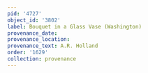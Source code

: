 ```yaml
---
pid: '4727'
object_id: '3802'
label: Bouquet in a Glass Vase (Washington)
provenance_date:
provenance_location:
provenance_text: A.R. Holland
order: '1629'
collection: provenance
---
```

